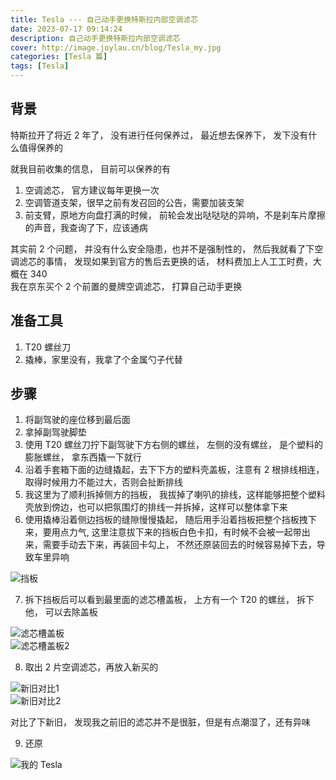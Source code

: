 ```yaml
---
title: Tesla --- 自己动手更换特斯拉内部空调滤芯
date: 2023-07-17 09:14:24
description: 自己动手更换特斯拉内部空调滤芯
cover: http://image.joylau.cn/blog/Tesla_my.jpg
categories: [Tesla 篇]
tags: [Tesla]
---
```


<!-- more -->
## 背景
特斯拉开了将近 2 年了， 没有进行任何保养过， 最近想去保养下， 发下没有什么值得保养的  

就我目前收集的信息， 目前可以保养的有
1. 空调滤芯， 官方建议每年更换一次
2. 空调管道支架，很早之前有发召回的公告，需要加装支架
3. 前支臂，原地方向盘打满的时候， 前轮会发出哒哒哒的异响，不是刹车片摩擦的声音，我查询了下，应该通病

其实前 2 个问题， 并没有什么安全隐患，也并不是强制性的， 然后我就看了下空调滤芯的事情， 发现如果到官方的售后去更换的话， 材料费加上人工工时费，大概在 340  
我在京东买个 2 个前置的曼牌空调滤芯， 打算自己动手更换

## 准备工具
1. T20 螺丝刀
2. 撬棒，家里没有，我拿了个金属勺子代替


## 步骤
1. 将副驾驶的座位移到最后面
2. 拿掉副驾驶脚垫
3. 使用 T20 螺丝刀拧下副驾驶下方右侧的螺丝， 左侧的没有螺丝， 是个塑料的膨胀螺丝， 拿东西撬一下就行
4. 沿着手套箱下面的边缝撬起，去下下方的塑料壳盖板，注意有 2 根排线相连，取得时候用力不能过大，否则会扯断排线
5. 我这里为了顺利拆掉侧方的挡板， 我拔掉了喇叭的排线，这样能够把整个塑料壳放到傍边，也可以把氛围灯的排线一并拆掉，这样可以整体拿下来
6. 使用撬棒沿着侧边挡板的缝隙慢慢撬起， 随后用手沿着挡板把整个挡板拽下来，要用点力气, 这里注意拔下来的挡板白色卡扣，有时候不会被一起带出来，需要手动去下来，再装回卡勾上， 不然还原装回去的时候容易掉下去，导致车里异响  

![挡板](http://image.joylau.cn/blog/Tesla-Inner-Car-Air-Filter_1_.pic.jpg)  

7. 拆下挡板后可以看到最里面的滤芯槽盖板， 上方有一个 T20 的螺丝， 拆下他， 可以去除盖板  

![滤芯槽盖板](http://image.joylau.cn/blog/Tesla-Inner-Car-Air-Filter_2_.pic.jpg)   
![滤芯槽盖板2](http://image.joylau.cn/blog/Tesla-Inner-Car-Air-Filter_3_.pic.jpg)   

8. 取出 2 片空调滤芯，再放入新买的

![新旧对比1](http://image.joylau.cn/blog/Tesla-Inner-Car-Air-Filter_4_.pic.jpg)   
![新旧对比2](http://image.joylau.cn/blog/Tesla-Inner-Car-Air-Filter_5_.pic.jpg)   


对比了下新旧， 发现我之前旧的滤芯并不是很脏，但是有点潮湿了，还有异味

9. 还原


![我的 Tesla](http://image.joylau.cn/blog/Tesla_my.jpg)